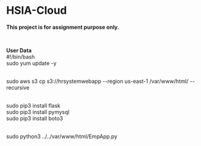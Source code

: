 # HSIA-Cloud
**This project is for assignment purpose only.**

<br />

**User Data** <br />
#!/bin/bash <br />
sudo yum update -y <br /> <br />

sudo aws s3 cp s3://hrsystemwebapp --region us-east-1 /var/www/html/ --recursive <br /> <br />

sudo pip3 install flask <br /> 
sudo pip3 install pymysql <br />
sudo pip3 install boto3 <br /> <br />

sudo python3 ../../var/www/html/EmpApp.py <br />
